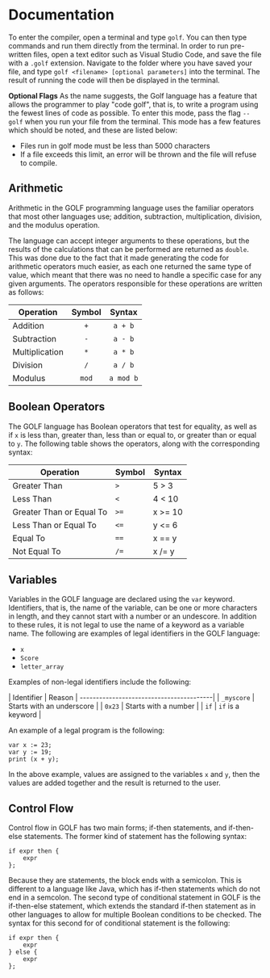 # Documentation
To enter the compiler, open a terminal and type ``golf``. You can then type commands and run them directly from the terminal. In order to run pre-written files, open a text editor such as Visual Studio Code, and save the file with a ``.golf`` extension. Navigate to the folder where you have saved your file, and type ``golf <filename> [optional parameters]`` into the terminal. The result of running the code will then be displayed in the terminal. 

**Optional Flags**
As the name suggests, the Golf language has a feature that allows the programmer to play "code golf", that is, to write a program using the fewest lines of code as possible. To enter this mode, pass the flag ``--golf`` when you run your file from the terminal. This mode has a few features which should be noted, and these are listed below:

- Files run in golf mode must be less than 5000 characters 
- If a file exceeds this limit, an error will be thrown and the file will refuse to compile.  

Arithmetic
---
Arithmetic in the GOLF programming language uses the familiar operators that most other languages use; addition, subtraction, multiplication, division, and the modulus operation. 

The language can accept integer arguments to these operations, but the results of the calculations that can be performed are returned as ``double``. This was done due to the fact that it made generating the code for arithmetic operators much easier, as each one returned the same type of value, which meant that there was no need to handle a specific case for any given arguments. The operators responsible for these operations are written as follows: 

| Operation       | Symbol    | Syntax    |
|-----------------|:---------:|:---------:|
| Addition        |    `+`    | `a + b`   |
| Subtraction     |    `-`    | `a - b`   |
| Multiplication  |    `*`    | `a * b`   |
| Division        |    `/`    | `a / b`   |
| Modulus         |   `mod`   | `a mod b` |

Boolean Operators
---
The GOLF language has Boolean operators that test for equality, as well as if `x` is less than, greater than, less than or equal to, or greater than or equal to `y`. The following table shows the operators, along with the corresponding syntax:

| Operation                  | Symbol       | Syntax     |
|----------------------------|--------------|------------|
| Greater Than               |     `>`      |  5 > 3     |
| Less Than                  |     `<`      |  4 < 10    |
| Greater Than or Equal To   |     `>=`     |  x >= 10   |
| Less Than or Equal To      |     `<=`     |  y <= 6    |
| Equal To                   |     `==`     |  x == y    |
| Not Equal To               |     `/=`     |  x /= y    |

Variables
---
Variables in the GOLF language are declared using the `var` keyword. Identifiers, that is, the name of the variable, can be one or more characters in length, and they cannot start with a number or an undescore. In addition to these rules, it is not legal to use the name of a keyword as a variable name. The following are examples of legal identifiers in the GOLF language:

- `x`
- `Score`
- `letter_array`

Examples of non-legal identifiers include the following: 

| Identifier | Reason                    |
-----------------------------------------|
| `_myscore` | Starts with an underscore |
| `0x23`     | Starts with a number      |
| `if`       | `if` is a keyword         |

An example of a legal program is the following: 

    var x := 23;
    var y := 19;
    print (x + y);

In the above example, values are assigned to the variables `x` and `y`, then the values are added together and the result is returned to the user.

Control Flow
---
Control flow in GOLF has two main forms; if-then statements, and if-then-else statements. The former kind of statement has the following syntax:

    if expr then {
        expr
    };
    
Because they are statements, the block ends with a semicolon. This is different to a language like Java, which has if-then statements which do not end in a semcolon. The second type of conditional statement in GOLF is the if-then-else statement, which extends the standard if-then statement as in other languages to allow for multiple Boolean conditions to be checked. The syntax for this second for of conditional statement is the following: 

    if expr then {
        expr
    } else {
        expr
    };

